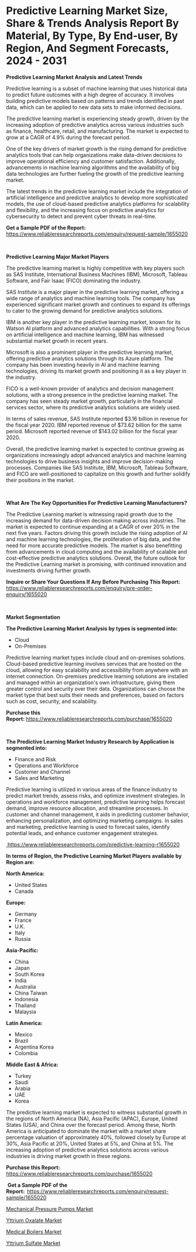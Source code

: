 <p><h1>Predictive Learning Market Size, Share & Trends Analysis Report By Material, By Type, By End-user, By Region, And Segment Forecasts, 2024 - 2031</h1></p><p><strong>Predictive Learning Market Analysis and Latest Trends</strong></p>
<p><p>Predictive learning is a subset of machine learning that uses historical data to predict future outcomes with a high degree of accuracy. It involves building predictive models based on patterns and trends identified in past data, which can be applied to new data sets to make informed decisions.</p><p>The predictive learning market is experiencing steady growth, driven by the increasing adoption of predictive analytics across various industries such as finance, healthcare, retail, and manufacturing. The market is expected to grow at a CAGR of 4.9% during the forecast period.</p><p>One of the key drivers of market growth is the rising demand for predictive analytics tools that can help organizations make data-driven decisions to improve operational efficiency and customer satisfaction. Additionally, advancements in machine learning algorithms and the availability of big data technologies are further fueling the growth of the predictive learning market.</p><p>The latest trends in the predictive learning market include the integration of artificial intelligence and predictive analytics to develop more sophisticated models, the use of cloud-based predictive analytics platforms for scalability and flexibility, and the increasing focus on predictive analytics for cybersecurity to detect and prevent cyber threats in real-time.</p></p>
<p><strong>Get a Sample PDF of the Report:&nbsp;</strong> <a href="https://www.reliableresearchreports.com/enquiry/request-sample/1655020">https://www.reliableresearchreports.com/enquiry/request-sample/1655020</a></p>
<p>&nbsp;</p>
<p><strong>Predictive Learning Major Market Players</strong></p>
<p><p>The predictive learning market is highly competitive with key players such as SAS Institute, International Business Machines (IBM), Microsoft, Tableau Software, and Fair Isaac (FICO) dominating the industry. </p><p>SAS Institute is a major player in the predictive learning market, offering a wide range of analytics and machine learning tools. The company has experienced significant market growth and continues to expand its offerings to cater to the growing demand for predictive analytics solutions.</p><p>IBM is another key player in the predictive learning market, known for its Watson AI platform and advanced analytics capabilities. With a strong focus on artificial intelligence and machine learning, IBM has witnessed substantial market growth in recent years.</p><p>Microsoft is also a prominent player in the predictive learning market, offering predictive analytics solutions through its Azure platform. The company has been investing heavily in AI and machine learning technologies, driving its market growth and positioning it as a key player in the industry.</p><p>FICO is a well-known provider of analytics and decision management solutions, with a strong presence in the predictive learning market. The company has seen steady market growth, particularly in the financial services sector, where its predictive analytics solutions are widely used.</p><p>In terms of sales revenue, SAS Institute reported $3.16 billion in revenue for the fiscal year 2020. IBM reported revenue of $73.62 billion for the same period. Microsoft reported revenue of $143.02 billion for the fiscal year 2020.</p><p>Overall, the predictive learning market is expected to continue growing as organizations increasingly adopt advanced analytics and machine learning technologies to drive business insights and improve decision-making processes. Companies like SAS Institute, IBM, Microsoft, Tableau Software, and FICO are well-positioned to capitalize on this growth and further solidify their positions in the market.</p></p>
<p>&nbsp;</p>
<p><strong>What Are The Key Opportunities For Predictive Learning Manufacturers?</strong></p>
<p><p>The Predictive Learning market is witnessing rapid growth due to the increasing demand for data-driven decision making across industries. The market is expected to continue expanding at a CAGR of over 20% in the next five years. Factors driving this growth include the rising adoption of AI and machine learning technologies, the proliferation of big data, and the need for more accurate predictive models. The market is also benefitting from advancements in cloud computing and the availability of scalable and cost-effective predictive analytics solutions. Overall, the future outlook for the Predictive Learning market is promising, with continued innovation and investments driving further growth.</p></p>
<p><strong>Inquire or Share Your Questions If Any Before Purchasing This Report:</strong> <a href="https://www.reliableresearchreports.com/enquiry/pre-order-enquiry/1655020">https://www.reliableresearchreports.com/enquiry/pre-order-enquiry/1655020</a></p>
<p>&nbsp;</p>
<p><strong>Market Segmentation</strong></p>
<p><strong>The Predictive Learning Market Analysis by types is segmented into:</strong></p>
<p><ul><li>Cloud</li><li>On-Premises</li></ul></p>
<p><p>Predictive learning market types include cloud and on-premises solutions. Cloud-based predictive learning involves services that are hosted on the cloud, allowing for easy scalability and accessibility from anywhere with an internet connection. On-premises predictive learning solutions are installed and managed within an organization's own infrastructure, giving them greater control and security over their data. Organizations can choose the market type that best suits their needs and preferences, based on factors such as cost, security, and scalability.</p></p>
<p><strong>Purchase this Report:&nbsp;</strong><a href="https://www.reliableresearchreports.com/purchase/1655020">https://www.reliableresearchreports.com/purchase/1655020</a></p>
<p>&nbsp;</p>
<p><strong>The Predictive Learning Market Industry Research by Application is segmented into:</strong></p>
<p><ul><li>Finance and Risk</li><li>Operations and Workforce</li><li>Customer and Channel</li><li>Sales and Marketing</li></ul></p>
<p><p>Predictive learning is utilized in various areas of the finance industry to predict market trends, assess risks, and optimize investment strategies. In operations and workforce management, predictive learning helps forecast demand, improve resource allocation, and streamline processes. In customer and channel management, it aids in predicting customer behavior, enhancing personalization, and optimizing marketing campaigns. In sales and marketing, predictive learning is used to forecast sales, identify potential leads, and enhance customer engagement strategies.</p></p>
<p><a href="https://www.reliableresearchreports.com/predictive-learning-r1655020">&nbsp;https://www.reliableresearchreports.com/predictive-learning-r1655020</a></p>
<p><strong>In terms of Region, the Predictive Learning Market Players available by Region are:</strong></p>
<p>
    <p> <strong> North America: </strong>
        <ul>
            <li>United States</li>
            <li>Canada</li>
        </ul>
        </p> 
    <p> <strong> Europe: </strong>
        <ul>
            <li>Germany</li>
            <li>France</li>
            <li>U.K.</li>
            <li>Italy</li>
            <li>Russia</li>
        </ul>
        </p> 
    <p> <strong> Asia-Pacific: </strong>
        <ul>
            <li>China</li>
            <li>Japan</li>
            <li>South Korea</li>
            <li>India</li>
            <li>Australia</li>
            <li>China Taiwan</li>
            <li>Indonesia</li>
            <li>Thailand</li>
            <li>Malaysia</li>
        </ul>
        </p> 
    <p> <strong> Latin America: </strong>
        <ul>
            <li>Mexico</li>
            <li>Brazil</li>
            <li>Argentina Korea</li>
            <li>Colombia</li>
        </ul>
        </p> 
    <p> <strong> Middle East & Africa: </strong>
        <ul>
            <li>Turkey</li>
            <li>Saudi</li>
            <li>Arabia</li>
            <li>UAE</li>
            <li>Korea</li>
        </ul>
    </p>
    </p>
<p><p>The predictive learning market is expected to witness substantial growth in the regions of North America (NA), Asia Pacific (APAC), Europe, United States (USA), and China over the forecast period. Among these, North America is anticipated to dominate the market with a market share percentage valuation of approximately 40%, followed closely by Europe at 30%, Asia Pacific at 20%, United States at 5%, and China at 5%. The increasing adoption of predictive analytics solutions across various industries is driving market growth in these regions.</p></p>
<p><strong>Purchase this Report: </strong><a href="https://www.reliableresearchreports.com/purchase/1655020">https://www.reliableresearchreports.com/purchase/1655020</a></p>
<p>&nbsp;<strong>Get a Sample PDF of the Report:&nbsp;&nbsp;</strong><a href="https://www.reliableresearchreports.com/enquiry/request-sample/1655020">https://www.reliableresearchreports.com/enquiry/request-sample/1655020</a></p>
<p><strong></strong></p>
<p><p><a href="https://www.linkedin.com/pulse/mechanical-pressure-pumps-market-report-reveals-latest-cfjce">Mechanical Pressure Pumps Market</a></p><p><a href="https://github.com/abdelrhmankishk22/Market-Research-Report-List-4/blob/main/yttrium-oxalate-market.md">Yttrium Oxalate Market</a></p><p><a href="https://www.linkedin.com/pulse/medical-boilers-market-competitive-analysis-trends-forecast-piefe">Medical Boilers Market</a></p><p><a href="https://github.com/joannagoyvaerts/Market-Research-Report-List-2/blob/main/yttrium-sulfate-market.md">Yttrium Sulfate Market</a></p></p>